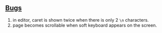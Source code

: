<h2><u><strong>Bugs</strong></u></h2>

1. in editor, caret is shown twice when there is only 2 `\n` characters.
1. page becomes scrollable when soft keyboard appears on the screen.

